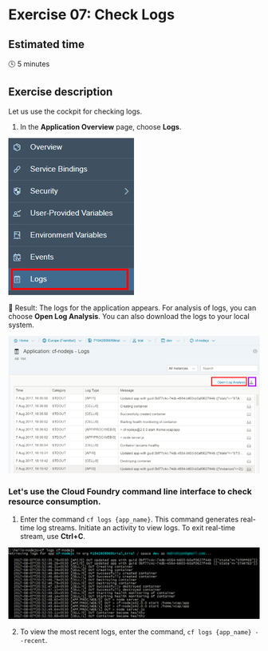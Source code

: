 # Exercise 07: Check Logs

## Estimated time

:clock4: 5 minutes

## Exercise description

Let us use the cockpit for checking logs.
1. In the **Application Overview** page, choose **Logs**.

![Logs](/img/logs_nav.png?raw=true)

:dart: Result:
The logs for the application appears. For analysis of logs, you can choose **Open Log Analysis**. You can also download the logs to your local system.

![Cockpit_Logs](/img/logs.png?raw=true)

### Let's use the Cloud Foundry command line interface to check resource consumption.

1. Enter the command `cf logs {app_name}`. This command generates real-time log streams. Initiate an activity to view logs. To exit real-time stream, use **Ctrl+C**.

![CF Logs](/img/console_logs.png?raw=true)

2. To view the most recent logs, enter the command, `cf logs {app_name} --recent`.
